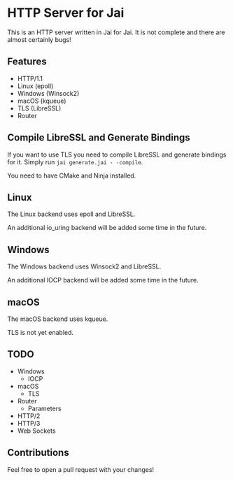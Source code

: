# HTTP Server for Jai

This is an HTTP server written in Jai for Jai. It is not complete and there are almost certainly bugs!

## Features

- HTTP/1.1
- Linux (epoll)
- Windows (Winsock2)
- macOS (kqueue)
- TLS (LibreSSL)
- Router

## Compile LibreSSL and Generate Bindings

If you want to use TLS you need to compile LibreSSL and generate bindings for it. Simply run `jai generate.jai - -compile`.

You need to have CMake and Ninja installed.

## Linux

The Linux backend uses epoll and LibreSSL.

An additional io_uring backend will be added some time in the future.

## Windows

The Windows backend uses Winsock2 and LibreSSL.

An additional IOCP backend will be added some time in the future.

## macOS

The macOS backend uses kqueue.

TLS is not yet enabled.

## TODO

- Windows
  - IOCP
- macOS
  - TLS
- Router
  - Parameters
- HTTP/2
- HTTP/3
- Web Sockets

## Contributions

Feel free to open a pull request with your changes!